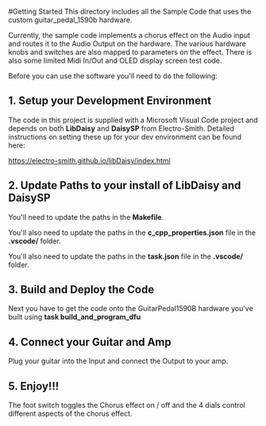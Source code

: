 #Getting Started
This directory includes all the Sample Code that uses the custom guitar_pedal_1590b hardware. 

Currently, the sample code implements a chorus effect on the Audio input and routes it to the Audio Output on the hardware.  The various hardware knobs and switches are also mapped to parameters on the effect. There is also some limited Midi In/Out and OLED display screen test code.

Before you can use the software you'll need to do the following:

## 1. Setup your Development Environment

The code in this project is supplied with a Microsoft Visual Code project and depends on both **LibDaisy** and **DaisySP** from Electro-Smith. Detailed instructions on setting these up for your dev environment can be found here:

https://electro-smith.github.io/libDaisy/index.html

## 2. Update Paths to your install of LibDaisy and DaisySP

You'll need to update the paths in the **Makefile**.

You'll also need to update the paths in the **c_cpp_properties.json** file in the **.vscode/** folder.

You'll also need to update the paths in the **task.json** file in the **.vscode/** folder.

## 3. Build and Deploy the Code

Next you have to get the code onto the GuitarPedal1590B hardware you've built using **task build_and_program_dfu**

## 4. Connect your Guitar and Amp

Plug your guitar into the Input and connect the Output to your amp.

## 5. Enjoy!!!

The foot switch toggles the Chorus effect on / off and the 4 dials control different aspects of the chorus effect.

